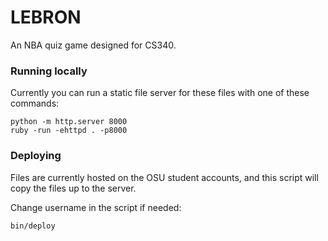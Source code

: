 # LEBRON

An NBA quiz game designed for CS340.

### Running locally

Currently you can run a static file server for these files with one of these commands:

``` shell
python -m http.server 8000
ruby -run -ehttpd . -p8000
```

### Deploying

Files are currently hosted on the OSU student accounts, and this
script will copy the files up to the server.

Change username in the script if needed:

``` shell
bin/deploy
```